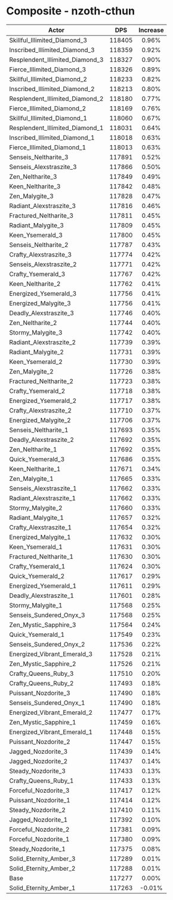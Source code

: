 # Composite - nzoth-cthun
| Actor | DPS | Increase |
|---|:---:|:---:|
|Skillful_Illimited_Diamond_3|118405|0.96%|
|Inscribed_Illimited_Diamond_3|118359|0.92%|
|Resplendent_Illimited_Diamond_3|118327|0.90%|
|Fierce_Illimited_Diamond_3|118326|0.89%|
|Skillful_Illimited_Diamond_2|118233|0.82%|
|Inscribed_Illimited_Diamond_2|118213|0.80%|
|Resplendent_Illimited_Diamond_2|118180|0.77%|
|Fierce_Illimited_Diamond_2|118169|0.76%|
|Skillful_Illimited_Diamond_1|118060|0.67%|
|Resplendent_Illimited_Diamond_1|118031|0.64%|
|Inscribed_Illimited_Diamond_1|118018|0.63%|
|Fierce_Illimited_Diamond_1|118013|0.63%|
|Senseis_Neltharite_3|117891|0.52%|
|Senseis_Alexstraszite_3|117866|0.50%|
|Zen_Neltharite_3|117849|0.49%|
|Keen_Neltharite_3|117842|0.48%|
|Zen_Malygite_3|117828|0.47%|
|Radiant_Alexstraszite_3|117816|0.46%|
|Fractured_Neltharite_3|117811|0.45%|
|Radiant_Malygite_3|117809|0.45%|
|Keen_Ysemerald_3|117800|0.45%|
|Senseis_Neltharite_2|117787|0.43%|
|Crafty_Alexstraszite_3|117774|0.42%|
|Senseis_Alexstraszite_2|117771|0.42%|
|Crafty_Ysemerald_3|117767|0.42%|
|Keen_Neltharite_2|117762|0.41%|
|Energized_Ysemerald_3|117756|0.41%|
|Energized_Malygite_3|117756|0.41%|
|Deadly_Alexstraszite_3|117746|0.40%|
|Zen_Neltharite_2|117744|0.40%|
|Stormy_Malygite_3|117742|0.40%|
|Radiant_Alexstraszite_2|117739|0.39%|
|Radiant_Malygite_2|117731|0.39%|
|Keen_Ysemerald_2|117730|0.39%|
|Zen_Malygite_2|117726|0.38%|
|Fractured_Neltharite_2|117723|0.38%|
|Crafty_Ysemerald_2|117718|0.38%|
|Energized_Ysemerald_2|117717|0.38%|
|Crafty_Alexstraszite_2|117710|0.37%|
|Energized_Malygite_2|117706|0.37%|
|Senseis_Neltharite_1|117693|0.35%|
|Deadly_Alexstraszite_2|117692|0.35%|
|Zen_Neltharite_1|117692|0.35%|
|Quick_Ysemerald_3|117686|0.35%|
|Keen_Neltharite_1|117671|0.34%|
|Zen_Malygite_1|117665|0.33%|
|Senseis_Alexstraszite_1|117662|0.33%|
|Radiant_Alexstraszite_1|117662|0.33%|
|Stormy_Malygite_2|117660|0.33%|
|Radiant_Malygite_1|117657|0.32%|
|Crafty_Alexstraszite_1|117654|0.32%|
|Energized_Malygite_1|117632|0.30%|
|Keen_Ysemerald_1|117631|0.30%|
|Fractured_Neltharite_1|117630|0.30%|
|Crafty_Ysemerald_1|117624|0.30%|
|Quick_Ysemerald_2|117617|0.29%|
|Energized_Ysemerald_1|117611|0.29%|
|Deadly_Alexstraszite_1|117601|0.28%|
|Stormy_Malygite_1|117568|0.25%|
|Senseis_Sundered_Onyx_3|117568|0.25%|
|Zen_Mystic_Sapphire_3|117564|0.24%|
|Quick_Ysemerald_1|117549|0.23%|
|Senseis_Sundered_Onyx_2|117536|0.22%|
|Energized_Vibrant_Emerald_3|117528|0.21%|
|Zen_Mystic_Sapphire_2|117526|0.21%|
|Crafty_Queens_Ruby_3|117510|0.20%|
|Crafty_Queens_Ruby_2|117493|0.18%|
|Puissant_Nozdorite_3|117490|0.18%|
|Senseis_Sundered_Onyx_1|117490|0.18%|
|Energized_Vibrant_Emerald_2|117477|0.17%|
|Zen_Mystic_Sapphire_1|117459|0.16%|
|Energized_Vibrant_Emerald_1|117448|0.15%|
|Puissant_Nozdorite_2|117447|0.15%|
|Jagged_Nozdorite_3|117439|0.14%|
|Jagged_Nozdorite_2|117437|0.14%|
|Steady_Nozdorite_3|117433|0.13%|
|Crafty_Queens_Ruby_1|117433|0.13%|
|Forceful_Nozdorite_3|117417|0.12%|
|Puissant_Nozdorite_1|117414|0.12%|
|Steady_Nozdorite_2|117410|0.11%|
|Jagged_Nozdorite_1|117392|0.10%|
|Forceful_Nozdorite_2|117381|0.09%|
|Forceful_Nozdorite_1|117380|0.09%|
|Steady_Nozdorite_1|117375|0.08%|
|Solid_Eternity_Amber_3|117289|0.01%|
|Solid_Eternity_Amber_2|117288|0.01%|
|Base|117277|0.00%|
|Solid_Eternity_Amber_1|117263|-0.01%|
